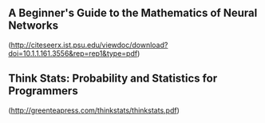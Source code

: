 ## A Beginner's Guide to the Mathematics of Neural Networks
(http://citeseerx.ist.psu.edu/viewdoc/download?doi=10.1.1.161.3556&rep=rep1&type=pdf)

## Think Stats: Probability and Statistics for Programmers
(http://greenteapress.com/thinkstats/thinkstats.pdf)
